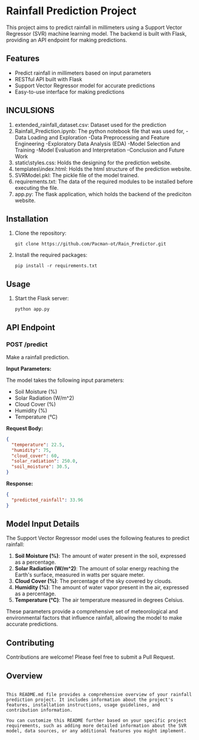 # Rainfall Prediction Project

This project aims to predict rainfall in millimeters using a Support Vector Regressor (SVR) machine learning model. The backend is built with Flask, providing an API endpoint for making predictions.

## Features

- Predict rainfall in millimeters based on input parameters
- RESTful API built with Flask
- Support Vector Regressor model for accurate predictions
- Easy-to-use interface for making predictions

## INCULSIONS 
1. extended_rainfall_dataset.csv: Dataset used for the prediction
2. Rainfall_Prediction.ipynb: The python notebook file that was used for,
        -Data Loading and Exploration
        -Data Preprocessing and Feature Engineering
        -Exploratory Data Analysis (EDA)
        -Model Selection and Training
        -Model Evaluation and Interpretation
        -Conclusion and Future Work
3. static\styles.css: Holds the designing for the prediction website.
4. templates\index.html: Holds the html structure of the prediction website.
5. SVRModel.pkl: The pickle file of the model trained.
6. requirements.txt: The data of the required modules to be installed before executing the file.
7. app.py: The flask application, which holds the backend of the prediciton website.

## Installation

1. Clone the repository:
   ```
   git clone https://github.com/Pacman-ot/Rain_Predictor.git
   ```

2. Install the required packages:
   ```
   pip install -r requirements.txt
   ```

## Usage

1. Start the Flask server:
   ```
   python app.py
   ```

## API Endpoint

### POST /predict

Make a rainfall prediction.

**Input Parameters:**

The model takes the following input parameters:

- Soil Moisture (%)
- Solar Radiation (W/m^2)
- Cloud Cover (%)
- Humidity (%)
- Temperature (°C)

**Request Body:**

```json
{
  "temperature": 22.5,
  "humidity": 75,
  "cloud_cover": 60,
  "solar_radiation": 250.0,
  "soil_moisture": 30.5,
}
```

**Response:**

```json
{
  "predicted_rainfall": 33.96
}
```

## Model Input Details

The Support Vector Regressor model uses the following features to predict rainfall:

1. **Soil Moisture (%)**: The amount of water present in the soil, expressed as a percentage.
2. **Solar Radiation (W/m^2)**: The amount of solar energy reaching the Earth's surface, measured in watts per square meter.
3. **Cloud Cover (%)**: The percentage of the sky covered by clouds.
4. **Humidity (%)**: The amount of water vapor present in the air, expressed as a percentage.
5. **Temperature (°C)**: The air temperature measured in degrees Celsius.

These parameters provide a comprehensive set of meteorological and environmental factors that influence rainfall, allowing the model to make accurate predictions.


## Contributing

Contributions are welcome! Please feel free to submit a Pull Request.

## Overview
```

This README.md file provides a comprehensive overview of your rainfall prediction project. It includes information about the project's features, installation instructions, usage guidelines, and contribution information. 

You can customize this README further based on your specific project requirements, such as adding more detailed information about the SVR model, data sources, or any additional features you might implement.
